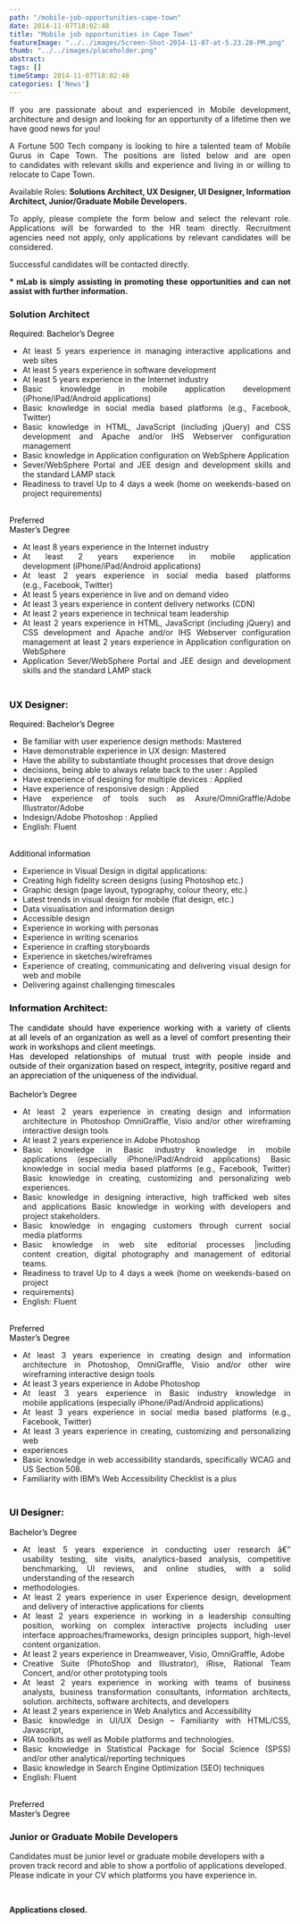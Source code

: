 ```yaml
---
path: "/mobile-job-opportunities-cape-town" 
date: 2014-11-07T18:02:48 
title: "Mobile job opportunities in Cape Town" 
featureImage: "../../images/Screen-Shot-2014-11-07-at-5.23.28-PM.png"
thumb: "../../images/placeholder.png" 
abstract:  
tags: [] 
timeStamp: 2014-11-07T18:02:48 
categories: ['News'] 
---
```


<p style="text-align: justify;">If you are passionate about and experienced in Mobile development, architecture and design and looking for an opportunity of a lifetime then we have good news for you!</p>
<p style="text-align: justify;">A Fortune 500 Tech company is looking to hire a talented team of Mobile Gurus in Cape Town. The positions are listed below and are open to candidates with relevant skills and experience and living in or willing to relocate to Cape Town.</p>
<p style="text-align: justify;">Available Roles: <strong>Solutions Architect, UX Designer, UI Designer, Information Architect, Junior/Graduate Mobile Developers.</strong></p>
<p style="text-align: justify;">To apply, please complete the form below and select the relevant role. Applications will be forwarded to the HR team directly. Recruitment agencies need not apply, only applications by relevant candidates will be considered.</p>
<p style="text-align: justify;">Successful candidates will be contacted directly.</p>
<p style="text-align: justify;"><strong>* mLab is simply assisting in promoting these opportunities and can not assist with further information.</strong></p>
<h3 style="text-align: justify;"><strong>Solution Architect</strong></h3>
<p style="text-align: justify;"><span style="color: #000000;">Required: Bachelor&#8217;s Degree</span></p>
<ul style="text-align: justify;">
<li>At least 5 years experience in managing interactive applications and web sites</li>
<li>At least 5 years experience in software development</li>
<li>At least 5 years experience in the Internet industry</li>
<li>Basic knowledge in mobile application development (iPhone/iPad/Android applications)</li>
<li>Basic knowledge in social media based platforms (e.g., Facebook, Twitter)</li>
<li>Basic knowledge in HTML, JavaScript (including jQuery) and CSS development and Apache and/or IHS Webserver configuration management</li>
<li>Basic knowledge in Application configuration on WebSphere Application</li>
<li>Sever/WebSphere Portal and JEE design and development skills and the standard LAMP stack</li>
<li>Readiness to travel Up to 4 days a week (home on weekends-based on project requirements)</li>
</ul>
<p style="text-align: justify;"><br style="color: #000000;" /><span style="color: #000000;">Preferred</span><br style="color: #000000;" /><span style="color: #000000;">Master&#8217;s Degree</span></p>
<ul style="text-align: justify;">
<li>At least 8 years experience in the Internet industry</li>
<li>At least 2 years experience in mobile application development (iPhone/iPad/Android applications)</li>
<li>At least 2 years experience in social media based platforms (e.g., Facebook, Twitter)</li>
<li>At least 5 years experience in live and on demand video</li>
<li>At least 3 years experience in content delivery networks (CDN)</li>
<li>At least 2 years experience in technical team leadership</li>
<li>At least 2 years experience in HTML, JavaScript (including jQuery) and CSS development and Apache and/or IHS Webserver configuration management at least 2 years experience in Application configuration on WebSphere</li>
<li>Application Sever/WebSphere Portal and JEE design and development skills and the standard LAMP stack</li>
</ul>
<h3 style="text-align: justify;"><br style="color: #000000;" /><strong><span style="color: #000000;">UX Designer:</span></strong></h3>
<p style="text-align: justify;"><span style="color: #000000;">Required: Bachelor&#8217;s Degree</span></p>
<ul style="text-align: justify;">
<li>Be familiar with user experience design methods: Mastered</li>
<li>Have demonstrable experience in UX design: Mastered</li>
<li>Have the ability to substantiate thought processes that drove design</li>
<li>decisions, being able to always relate back to the user : Applied</li>
<li>Have experience of designing for multiple devices : Applied</li>
<li>Have experience of responsive design : Applied</li>
<li>Have experience of tools such as Axure/OmniGraffle/Adobe Illustrator/Adobe</li>
<li>Indesign/Adobe Photoshop : Applied</li>
<li>English: Fluent</li>
</ul>
<p style="text-align: justify;"><br style="color: #000000;" /><span style="color: #000000;">Additional information</span></p>
<ul style="text-align: justify;">
<li>Experience in Visual Design in digital applications:</li>
<li>Creating high fidelity screen designs (using Photoshop etc.)</li>
<li>Graphic design (page layout, typography, colour theory, etc.)</li>
<li>Latest trends in visual design for mobile (flat design, etc.)</li>
<li>Data visualisation and information design</li>
<li>Accessible design</li>
<li>Experience in working with personas</li>
<li>Experience in writing scenarios</li>
<li>Experience in crafting storyboards</li>
<li>Experience in sketches/wireframes</li>
<li>Experience of creating, communicating and delivering visual design for web and mobile</li>
<li>Delivering against challenging timescales</li>
</ul>
<h3 style="text-align: justify;"></h3>
<h3 style="text-align: justify;"><strong><span style="color: #000000;">Information Architect:</span></strong></h3>
<p style="text-align: justify;"><span style="color: #000000;">The candidate should have experience working with a variety of clients at </span><span style="color: #000000;">all levels of an organization as well as a level of comfort presenting </span><span style="color: #000000;">their work in workshops and client meetings.</span><br style="color: #000000;" /><span style="color: #000000;">Has developed relationships of mutual trust with people inside and outside </span><span style="color: #000000;">of their organization based on respect, integrity, positive regard and an </span><span style="color: #000000;">appreciation of the uniqueness of the individual.</span><br style="color: #000000;" /><br style="color: #000000;" /><span style="color: #000000;">Bachelor&#8217;s Degree</span></p>
<ul style="text-align: justify;">
<li>At least 2 years experience in creating design and information architecture in Photoshop OmniGraffle, Visio and/or other wireframing interactive design tools</li>
<li>At least 2 years experience in Adobe Photoshop</li>
<li>Basic knowledge in Basic industry knowledge in mobile applications (especially iPhone/iPad/Android applications) Basic knowledge in social media based platforms (e.g., Facebook, Twitter) Basic knowledge in creating, customizing and personalizing web experiences.</li>
<li>Basic knowledge in designing interactive, high trafficked web sites and applications Basic knowledge in working with developers and project stakeholders.</li>
<li>Basic knowledge in engaging customers through current social media platforms</li>
<li>Basic knowledge in web site editorial processes |including content creation, digital photography and management of editorial teams.</li>
<li>Readiness to travel Up to 4 days a week (home on weekends-based on project</li>
<li>requirements)</li>
<li>English: Fluent</li>
</ul>
<p style="text-align: justify;"><br style="color: #000000;" /><span style="color: #000000;">Preferred</span><br style="color: #000000;" /><span style="color: #000000;">Master&#8217;s Degree</span></p>
<ul style="text-align: justify;">
<li>At least 3 years experience in creating design and information architecture in Photoshop, OmniGraffle, Visio and/or other wire wireframing interactive design tools</li>
<li>At least 3 years experience in Adobe Photoshop</li>
<li>At least 3 years experience in Basic industry knowledge in mobile applications (especially iPhone/iPad/Android applications)</li>
<li>At least 3 years experience in social media based platforms (e.g., Facebook, Twitter)</li>
<li>At least 3 years experience in creating, customizing and personalizing web</li>
<li>experiences</li>
<li>Basic knowledge in web accessibility standards, specifically WCAG and US Section 508.</li>
<li>Familiarity with IBM&#8217;s Web Accessibility Checklist is a plus</li>
</ul>
<h3 style="text-align: justify;"><br style="color: #000000;" /><strong><span style="color: #000000;">UI Designer:</span></strong></h3>
<p style="text-align: justify;"><span style="color: #000000;">Bachelor&#8217;s Degree</span></p>
<ul style="text-align: justify;">
<li>At least 5 years experience in conducting user research â€” usability testing, site visits, analytics-based analysis, competitive benchmarking, UI reviews, and online studies, with a solid understanding of the research</li>
<li>methodologies.</li>
<li>At least 2 years experience in user Experience design, development and delivery of interactive applications for clients</li>
<li>At least 2 years experience in working in a leadership consulting position, working on complex interactive projects including user interface approaches/frameworks, design principles support, high-level content organization.</li>
<li>At least 2 years experience in Dreamweaver, Visio, OmniGraffle, Adobe</li>
<li>Creative Suite (PhotoShop and Illustrator), iRise, Rational Team Concert, and/or other prototyping tools</li>
<li>At least 2 years experience in working with teams of business analysts, business transformation consultants, information architects, solution. architects, software architects, and developers</li>
<li>At least 2 years experience in Web Analytics and Accessibility</li>
<li>Basic knowledge in UI/UX Design &#8211; Familiarity with HTML/CSS, Javascript,</li>
<li>RIA toolkits as well as Mobile platforms and technologies.</li>
<li>Basic knowledge in Statistical Package for Social Science (SPSS) and/or other analytical/reporting techniques</li>
<li>Basic knowledge in Search Engine Optimization (SEO) techniques</li>
<li>English: Fluent</li>
</ul>
<p style="text-align: justify;"><br style="color: #000000;" /><span style="color: #000000;">Preferred</span><br style="color: #000000;" /><span style="color: #000000;">Master&#8217;s Degree</span></p>
<h3 style="text-align: justify;"><strong>Junior or Graduate Mobile Developers</strong></h3>
<p>Candidates must be junior level or graduate mobile developers with a proven track record and able to show a portfolio of applications developed. Please indicate in your CV which platforms you have experience in.</p>
<p>&nbsp;</p>
<p style="text-align: justify;"><b>Applications closed.</b></p>
